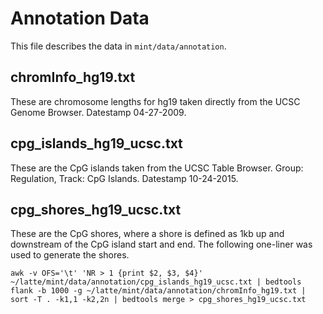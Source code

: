 # Annotation Data
This file describes the data in `mint/data/annotation`.

## chromInfo_hg19.txt
These are chromosome lengths for hg19 taken directly from the UCSC Genome Browser. Datestamp 04-27-2009.

## cpg_islands_hg19_ucsc.txt
These are the CpG islands taken from the UCSC Table Browser. Group: Regulation, Track: CpG Islands. Datestamp 10-24-2015. 

## cpg_shores_hg19_ucsc.txt
These are the CpG shores, where a shore is defined as 1kb up and downstream of the CpG island start and end. The following one-liner was used to generate the shores.

```{bash}
awk -v OFS='\t' 'NR > 1 {print $2, $3, $4}' ~/latte/mint/data/annotation/cpg_islands_hg19_ucsc.txt | bedtools flank -b 1000 -g ~/latte/mint/data/annotation/chromInfo_hg19.txt | sort -T . -k1,1 -k2,2n | bedtools merge > cpg_shores_hg19_ucsc.txt
```